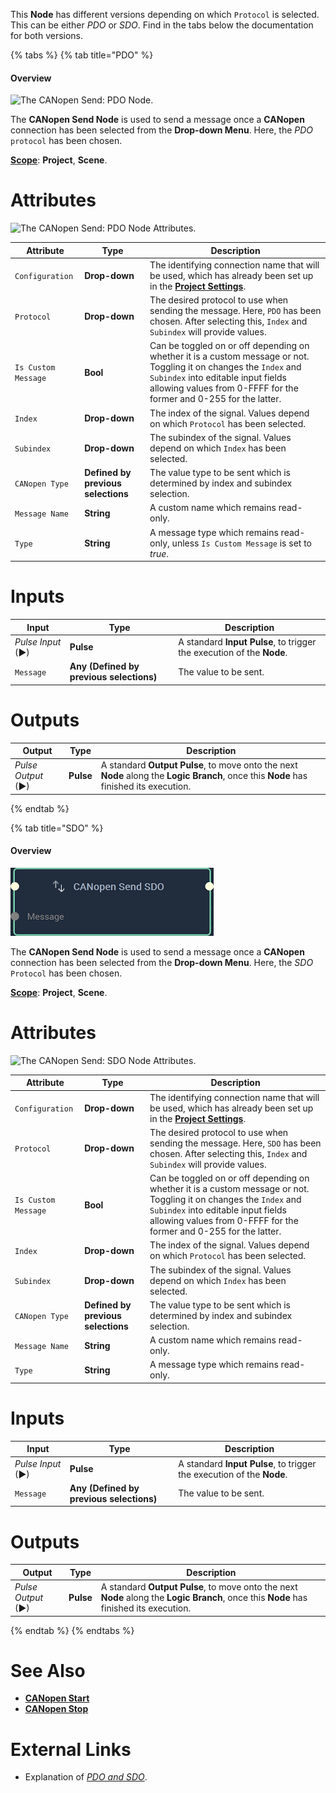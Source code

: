 This **Node** has different versions depending on which `Protocol` is selected. This can be either *PDO* or *SDO*. Find in the tabs below the documentation for both versions.

{% tabs %}
{% tab title="PDO" %}
#### Overview

![The CANopen Send: PDO Node.](../../../.gitbook/assets/canopensendpdo.png)

The **CANopen Send Node** is used to send a message once a **CANopen** connection has been selected from the **Drop-down Menu**. Here, the *PDO* `protocol` has been chosen. 

[**Scope**](../overview.md#scopes): **Project**, **Scene**.

# Attributes

![The CANopen Send: PDO Node Attributes.](../../../.gitbook/assets/canopensendpdoatts.png)

|Attribute|Type|Description|
|---|---|---|
|`Configuration`|**Drop-down**|The identifying connection name that will be used, which has already been set up in the [**Project Settings**](../../../modules/project-settings/CANopen.md). |
|`Protocol`|**Drop-down**|The desired protocol to use when sending the message. Here, `PDO` has been chosen. After selecting this, `Index` and `Subindex` will provide values. |
|`Is Custom Message`|**Bool**|Can be toggled on or off depending on whether it is a custom message or not. Toggling it on changes the `Index` and `Subindex` into editable input fields allowing values from 0-FFFF for the former and 0-255 for the latter.|
|`Index`|**Drop-down**|The index of the signal. Values depend on which `Protocol` has been selected.|
|`Subindex`|**Drop-down**|The subindex of the signal. Values depend on which `Index` has been selected.|
|`CANopen Type`|**Defined by previous selections**|The value type to be sent which is determined by index and subindex selection.|
|`Message Name`|**String**|A custom name which remains read-only.|
|`Type`|**String**|A message type which remains read-only, unless `Is Custom Message` is set to *true*.|

# Inputs

|Input|Type|Description|
|---|---|---|
|*Pulse Input* (►)|**Pulse**|A standard **Input Pulse**, to trigger the execution of the **Node**.|
|`Message`|**Any (Defined by previous selections)**|The value to be sent.|

# Outputs

|Output|Type|Description|
|---|---|---|
|*Pulse Output* (►)|**Pulse**|A standard **Output Pulse**, to move onto the next **Node** along the **Logic Branch**, once this **Node** has finished its execution.|

{% endtab %}

{% tab title="SDO" %}
#### Overview

![The CANopen Send: SDO Node.](../../../.gitbook/assets/canopensend.png)

The **CANopen Send Node** is used to send a message once a **CANopen** connection has been selected from the **Drop-down Menu**. Here, the *SDO* `Protocol` has been chosen. 

[**Scope**](../overview.md#scopes): **Project**, **Scene**.

# Attributes

![The CANopen Send: SDO Node Attributes.](../../../.gitbook/assets/canopensendatts.png)

|Attribute|Type|Description|
|---|---|---|
|`Configuration`|**Drop-down**|The identifying connection name that will be used, which has already been set up in the [**Project Settings**](../../../modules/project-settings/CANopen.md). |
|`Protocol`|**Drop-down**|The desired protocol to use when sending the message. Here, `SDO` has been chosen. After selecting this, `Index` and `Subindex` will provide values. |
|`Is Custom Message`|**Bool**|Can be toggled on or off depending on whether it is a custom message or not. Toggling it on changes the `Index` and `Subindex` into editable input fields allowing values from 0-FFFF for the former and 0-255 for the latter.|
|`Index`|**Drop-down**|The index of the signal. Values depend on which `Protocol` has been selected.|
|`Subindex`|**Drop-down**|The subindex of the signal. Values depend on which `Index` has been selected.|
|`CANopen Type`|**Defined by previous selections**|The value type to be sent which is determined by index and subindex selection.|
|`Message Name`|**String**|A custom name which remains read-only.|
|`Type`|**String**|A message type which remains read-only.|

# Inputs

|Input|Type|Description|
|---|---|---|
|*Pulse Input* (►)|**Pulse**|A standard **Input Pulse**, to trigger the execution of the **Node**.|
|`Message`|**Any (Defined by previous selections)**|The value to be sent.|

# Outputs

|Output|Type|Description|
|---|---|---|
|*Pulse Output* (►)|**Pulse**|A standard **Output Pulse**, to move onto the next **Node** along the **Logic Branch**, once this **Node** has finished its execution.|

{% endtab %}
{% endtabs %}


# See Also

* [**CANopen Start**](canopenstart.md)
* [**CANopen Stop**](canopenstop.md)

# External Links

* Explanation of [*PDO and SDO*](https://community.element14.com/learn/learning-center/the-tech-connection/w/documents/4195/how-does-the-canopen-network-protocol-work).

